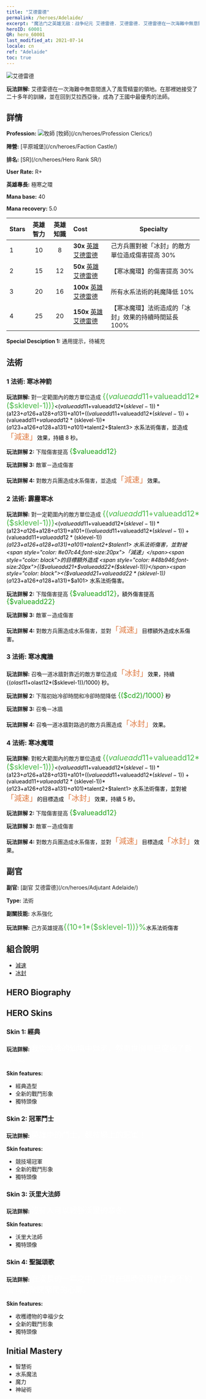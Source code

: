 ```yaml
---
title: "艾德雷德"
permalink: /heroes/Adelaide/
excerpt: "魔法门之英雄无敌：战争纪元 艾德雷德. 艾德雷德. 艾德雷德在一次海難中無意間進入了風雪精靈的領地。在那裡她接受了二十多年的訓練，並在回到艾拉西亞後，成為了王國中最優秀的法師。"
heroID: 60001
QR: hero_60001
last_modified_at: 2021-07-14
locale: cn
ref: "Adelaide"
toc: true
---
```

  ![艾德雷德](/images/h/h_Adelaide.jpg)

 **玩法詳解:** 艾德雷德在一次海難中無意間進入了風雪精靈的領地。在那裡她接受了二十多年的訓練，並在回到艾拉西亞後，成為了王國中最優秀的法師。
## 詳情
 **Profession:** ![牧師](/images/h/h_prof_2.png)  [牧師](/cn/heroes/Profession Clerics/)

 **陣營:** [平原城堡](/cn/heroes/Faction Castle/)

 **排名:** [SR](/cn/heroes/Hero Rank SR/)

 **User Rate:** R+

 **英雄專長:** 極寒之環

 **Mana base:** 40

 **Mana recovery:** 5.0


  | Stars | 英雄智力 | 英雄知識 | Cost |     Specialty     |
  |---------|:---------------:|:---------------:|:--|--------------------|
  |    1    | 10 | 8 | **30x** [英雄艾德雷德](/cn/Items/her_359/) | 己方兵團對被「冰封」的敵方單位造成傷害提高 30% |
  |    2    | 15 | 12 | **50x** [英雄艾德雷德](/cn/Items/her_359/) | 【寒冰魔環】的傷害提高 30% |
  |    3    | 20 | 16 | **100x** [英雄艾德雷德](/cn/Items/her_359/) | 所有水系法術的耗魔降低 10% |
  |    4    | 25 | 20 | **150x** [英雄艾德雷德](/cn/Items/her_359/) | 【寒冰魔環】法術造成的「冰封」效果的持續時間延長 100% |

 **Special Desciption 1:** 通用提示，待補充

## 法術
### 1 法術: 寒冰神箭
 **玩法詳解:** 對一定範圍內的敵方單位造成 <span style="color: #48b946;font-size:20px">{($valueadd11+$valueadd12*($sklevel-1))}</span><span style="color: black"><($valueadd11+$valueadd12*($sklevel-1))*($a123+$a126+$a128+$a131)+$a101+(($valueadd11+$valueadd12*($sklevel-1))+($valueadd11+$valueadd12*($sklevel-1))*($a123+$a126+$a128+$a131)+$a101)*$talent2+$talent3> 水系法術傷害，並造成<span style="color: #e07c44;font-size:20px">「減速」</span><span style="color: black">效果，持續 8 秒。

 **玩法詳解 2:** 下階傷害提高 <span style="color: #1ca216;font-size:18px">{$valueadd12}</span><span style="color: black">

 **玩法詳解 3:** 敵軍－造成傷害

 **玩法詳解 4:** 對敵方兵團造成水系傷害，並造成<span style="color: #e07c44;font-size:20px">「減速」</span><span style="color: black">效果。

### 2 法術: 霹靂寒冰
 **玩法詳解:** 對一定範圍內的敵方單位造成 <span style="color: #48b946;font-size:20px">{($valueadd11+$valueadd12*($sklevel-1))}</span><span style="color: black"><($valueadd11+$valueadd12*($sklevel-1))*($a123+$a126+$a128+$a131)+$a101+(($valueadd11+$valueadd12*($sklevel-1))+($valueadd11+$valueadd12*($sklevel-1))*($a123+$a126+$a128+$a131)+$a101)*$talent2+$talent1> 水系法術傷害，並對被<span style="color: #e07c44;font-size:20px">「減速」</span><span style="color: black">的目標額外造成 <span style="color: #48b946;font-size:20px">{($valueadd21+$valueadd22*($sklevel-1))}</span><span style="color: black"><($valueadd21+$valueadd22*($sklevel-1))*($a123+$a126+$a128+$a131)+$a101> 水系法術傷害。

 **玩法詳解 2:** 下階傷害提高 <span style="color: #1ca216;font-size:18px">{$valueadd12}</span><span style="color: black">，額外傷害提高 <span style="color: #1ca216;font-size:18px">{$valueadd22}</span><span style="color: black">

 **玩法詳解 3:** 敵軍－造成傷害

 **玩法詳解 4:** 對敵方兵團造成水系傷害，並對<span style="color: #e07c44;font-size:20px">「減速」</span><span style="color: black">目標額外造成<span style="color: #1ca216"></span><span style="color: black">水系傷害。

### 3 法術: 寒冰魔牆
 **玩法詳解:** 召喚一道冰牆對靠近的敵方單位造成<span style="color: #e07c44;font-size:20px">「冰封」</span><span style="color: black">效果，持續 {($olast11+$olast12*($sklevel-1))/1000} 秒。

 **玩法詳解 2:** 下階初始冷卻時間和冷卻時間降低 <span style="color: #1ca216;font-size:18px">{($cd2)/1000}</span><span style="color: black"> 秒

 **玩法詳解 3:** 召喚－冰牆

 **玩法詳解 4:** 召喚一道冰牆對路過的敵方兵團造成<span style="color: #e07c44;font-size:20px">「冰封」</span><span style="color: black">效果。

### 4 法術: 寒冰魔環
 **玩法詳解:** 對較大範圍內的敵方單位造成 <span style="color: #48b946;font-size:20px">{($valueadd11+$valueadd12*($sklevel-1))}</span><span style="color: black"><($valueadd11+$valueadd12*($sklevel-1))*($a123+$a126+$a128+$a131)+$a101+(($valueadd11+$valueadd12*($sklevel-1))+($valueadd11+$valueadd12*($sklevel-1))*($a123+$a126+$a128+$a131)+$a101)*$talent2+$talent1> 水系法術傷害，並對被<span style="color: #e07c44;font-size:20px">「減速」</span><span style="color: black">的目標造成<span style="color: #e07c44;font-size:20px">「冰封」</span><span style="color: black">效果，持續 5 秒。

 **玩法詳解 2:** 下階傷害提高 <span style="color: #1ca216;font-size:18px">{$valueadd12}</span><span style="color: black">

 **玩法詳解 3:** 敵軍－造成傷害

 **玩法詳解 4:** 對敵方兵團造成水系傷害，並對<span style="color: #e07c44;font-size:20px">「減速」</span><span style="color: black">目標造成<span style="color: #e07c44;font-size:20px">「冰封」</span><span style="color: black">效果。


## 副官

 **副官:**  [副官 艾德雷德](/cn/heroes/Adjutant Adelaide/) 

 **Type:**  法術 

 **副關技能:**  水系強化 

 **玩法詳解:** 己方英雄提高<span style="color: #48b946;font-size:20px">{(10+1*($sklevel-1))}%</span><span style="color: black">水系法術傷害

## 組合說明

* [減速](/cn/combination/減速/) 
* [冰封](/cn/combination/冰封/) 

## HERO Biography

## HERO Skins
### Skin 1: **經典**

 **玩法詳解:** <span style="color: #ffffff;font-size:20px">我從冰冷的仙境中歸來，然而世間早已度過了數十年。</span>

 **Skin features:** 

   - 經典造型
   - 全新的戰鬥形象
   - 獨特頭像

### Skin 2: **冠軍鬥士**

 **玩法詳解:** <span style="color: #ffffff;font-size:20px">英雄中的鬥士，競技場上的冠軍！</span>

 **Skin features:** 

   - 競技場冠軍
   - 全新的戰鬥形象
   - 獨特頭像

### Skin 3: **沃里大法師**

 **玩法詳解:** <span style="color: #ffffff;font-size:20px">沒有人可以戰勝沃里的寒冬。</span>

 **Skin features:** 

   - 沃里大法師
   - 獨特頭像

### Skin 4: **聖誕頌歌**

 **玩法詳解:** <span style="color: #ffffff;font-size:20px">在漫長的一年之中，只有在這時節我們才會不約而同的敞開緊閉的心扉。</span>

 **Skin features:** 

   - 收穫禮物的幸福少女
   - 全新的戰鬥形象
   - 獨特頭像


## Initial Mastery
   - 智慧術
   - 水系魔法
   - 魔力
   - 神祕術
